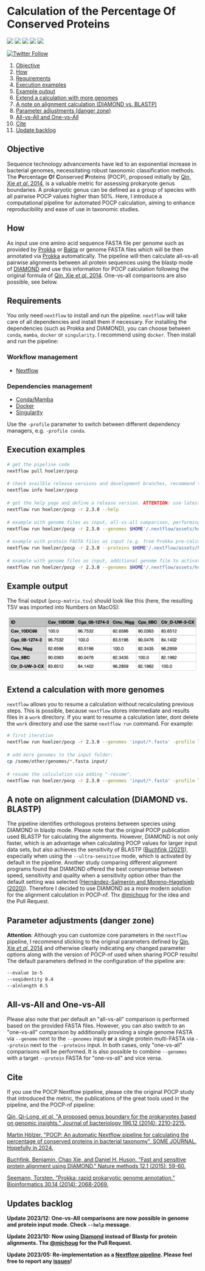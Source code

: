 # Calculation of the Percentage Of Conserved Proteins

![](https://img.shields.io/badge/nextflow->=20.01.0-brightgreen)
![](https://img.shields.io/badge/can_use-conda/mamba-yellow.svg)
![](https://img.shields.io/badge/can_use-docker-blue.svg)
![](https://img.shields.io/badge/can_use-singularity-orange.svg)
![](https://img.shields.io/badge/licence-GLP3-lightgrey.svg)

[![Twitter Follow](https://img.shields.io/twitter/follow/martinhoelzer.svg?style=social)](https://twitter.com/martinhoelzer) 

1. [ Objective ](#objective)
2. [ How ](#how)
3. [ Requirements ](#need)
4. [ Execution examples ](#run)
5. [ Example output ](#example)
6. [ Extend a calculation with more genomes ](#extend)
7. [ A note on alignment calculation (DIAMOND vs. BLASTP) ](#diamond)
8. [ Parameter adjustments (danger zone) ](#parameter)
9. [ All-vs-All and One-vs-All ](#allvsall)
10. [ Cite ](#cite)
11. [ Update backlog ](#backlog)

<a name="objective"></a>

## Objective

Sequence technology advancements have led to an exponential increase in bacterial genomes, necessitating robust taxonomic classification methods. The **P**ercentage **O**f **C**onserved **P**roteins (POCP), proposed initially by [Qin, Xie _et al_. 2014](https://www.ncbi.nlm.nih.gov/pubmed/24706738), is a valuable metric for assessing prokaryote genus boundaries. A prokaryotic genus can be defined as a group of species with all pairwise POCP values higher than 50%. Here, I introduce a computational pipeline for automated POCP calculation, aiming to enhance reproducibility and ease of use in taxonomic studies.

<a name="how"></a>

## How

As input use one amino acid sequence FASTA file per genome such as provided by
[Prokka](https://github.com/tseemann/prokka) or [Bakta](https://github.com/oschwengers/bakta) or genome FASTA files which will be then annotated via [Prokka](https://github.com/tseemann/prokka) automatically. The pipeline will then calculate all-vs-all pairwise alignments between all protein sequences using the blastp mode of [DIAMOND](https://www.nature.com/articles/nmeth.3176) and use this information for POCP calculation following the original formula of [Qin, Xie _et al_. 2014](https://www.ncbi.nlm.nih.gov/pubmed/24706738). One-vs-all comparisons are also possible, see below.

<a name="need"></a>

## Requirements

You only need `nextflow` to install and run the pipeline. `nextflow` will take care of all dependencies and install them if necessary. For installing the dependencies (such as Prokka and DIAMOND), you can choose between `conda`, `mamba`, `docker` or `singularity`. I recommend using `docker`. Then install and run the pipeline:

### Workflow management

- [Nextflow](https://www.nextflow.io/docs/latest/getstarted.html#installation)

### Dependencies management

- [Conda/Mamba](https://docs.conda.io/en/latest/miniconda.html)
- [Docker](https://docs.docker.com/get-docker/)
- [Singularity](https://apptainer.org/docs/)

Use the `-profile` parameter to switch between different dependency managers, e.g. `-profile conda`.

<a name="run"></a>

## Execution examples

```bash
# get the pipeline code
nextflow pull hoelzer/pocp 

# check availble release versions and development branches, recommend to use latest release
nextflow info hoelzer/pocp 

# get the help page and define a release version. ATTENTION: use latest version. 
nextflow run hoelzer/pocp -r 2.3.0 --help

# example with genome files as input, all-vs-all comparison, performing a local execution and using Docker
nextflow run hoelzer/pocp -r 2.3.0 --genomes $HOME'/.nextflow/assets/hoelzer/pocp/example/*.fasta' -profile local,docker

# example with protein FASTA files as input (e.g. from Prokka pre-calculated), all-vs-all comparison, performing a SLURM execution and using conda
nextflow run hoelzer/pocp -r 2.3.0 --proteins $HOME'/.nextflow/assets/hoelzer/pocp/example/*.faa' -profile slurm,conda

# example with genome files as input, additional genome file to activate one-vs-all comparison, performing a local execution and using Docker
nextflow run hoelzer/pocp -r 2.3.0 --genomes $HOME'/.nextflow/assets/hoelzer/pocp/example/*.fasta' --genome $HOME/.nextflow/assets/hoelzer/pocp/example/Cav_10DC88.fasta -profile local,docker
```

<a name="example"></a>

## Example output

The final output (`pocp-matrix.tsv`) should look like this (here, the resulting TSV was imported into Numbers on MacOS):

![Example output](example_output.png)

<a name="extend"></a>

## Extend a calculation with more genomes

`nextflow` allows you to resume a calculation without recalculating previous steps. This is possible, because `nextflow` stores intermediate and results files in a `work` directory. If you want to resume a calculation later, dont delete the `work` directory and use the same `nextflow run` command. For example:

```bash
# first iteration
nextflow run hoelzer/pocp -r 2.3.0 --genomes 'input/*.fasta' -profile local,docker

# add more genomes to the input folder:
cp /some/other/genomes/*.fasta input/

# resume the calculation via adding "-resume".
nextflow run hoelzer/pocp -r 2.3.0 --genomes 'input/*.fasta' -profile local,docker -resume
```

<a name="diamond"></a>

## A note on alignment calculation (DIAMOND vs. BLASTP)

The pipeline identifies orthologous proteins between species using DIAMOND in blastp mode. Please note that the original POCP publication used BLASTP for calculating the alignments. However, DIAMOND is not only faster, which is an advantage when calculating POCP values for larger input data sets, but also achieves the sensitivity of BLASTP ([Buchfink (2021)](https://www.nature.com/articles/s41592-021-01101-x)), especially when using the `--ultra-sensitive` mode, which is activated by default in the pipeline. Another study comparing different alignment programs found that DIAMOND offered the best compromise between speed, sensitivity and quality when a sensitivity option other than the default setting was selected ([Hernández-Salmerón and Moreno-Hagelsieb (2020)](https://bmcgenomics.biomedcentral.com/articles/10.1186/s12864-020-07132-6)). Therefore I decided to use DIAMOND as a more modern solution for the alignment calculation in POCP-nf. Thx [@michoug](https://github.com/michoug) for the idea and the Pull Request.

<a name="parameter"></a>

## Parameter adjustments (danger zone)

**Attention**: Although you can customize core parameters in the `nextflow` pipeline, I recommend sticking to the original parameters defined by [Qin, Xie _et al_. 2014](https://www.ncbi.nlm.nih.gov/pubmed/24706738) and otherwise clearly indicating any changed parameter options along with the version of POCP-nf used when sharing POCP results! The default parameters defined in the configuration of the pipeline are:

```bash
--evalue 1e-5
--seqidentity 0.4
--alnlength 0.5
```

<a name="allvsall"></a>

## All-vs-All and One-vs-All

Please also note that per default an "all-vs-all" comparison is performed based on the provided FASTA files. However, you can also switch to an "one-vs-all" comparison by additionally providing a single genome FASTA via `--genome` next to the `--genomes` input **or** a single protein multi-FASTA via `--protein` next to the `--proteins` input. In both cases, only "one-vs-all" comparisons will be performed. It is also possible to combine `--genomes` with a target `--protein` FASTA for "one-vs-all" and vice versa. 

<a name="cite"></a>

## Cite

If you use the POCP Nextflow pipeline, please cite the original POCP study that introduced the metric, the publications of the great tools used in the pipeline, and the POCP-nf pipeline:

[Qin, Qi-Long, _et al_. "A proposed genus boundary for the prokaryotes based on genomic insights." Journal of bacteriology 196.12 (2014): 2210-2215.](https://pubmed.ncbi.nlm.nih.gov/24706738/)

[Martin Hölzer. "POCP: An automatic Nextflow pipeline for calculating the percentage of conserved proteins in bacterial taxonomy". SOME JOURNAL. Hopefully in 2024.]()

[Buchfink, Benjamin, Chao Xie, and Daniel H. Huson. "Fast and sensitive protein alignment using DIAMOND." Nature methods 12.1 (2015): 59-60.](https://www.nature.com/articles/nmeth.3176)

[Seemann, Torsten. "Prokka: rapid prokaryotic genome annotation." Bioinformatics 30.14 (2014): 2068-2069.](https://doi.org/10.1093/bioinformatics/btu153)

<a name="backlog"></a>

## Updates backlog

__Update 2023/12: One-vs-All comparisons are now possible in genome and protein input mode. Check `--help` message.__

__Update 2023/10: Now using [Diamond](https://www.nature.com/articles/s41592-021-01101-x) instead of Blastp for protein alignments. Thx [@michoug](https://github.com/michoug) for the Pull Request.__

__Update 2023/05: Re-implementation as a [Nextflow pipeline](nextflow.io). Please feel free to report any [issues](https://github.com/hoelzer/pocp/issues)!__
